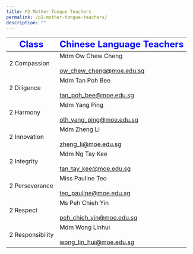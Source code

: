 ```yaml
---
title: P2 Mother Tongue Teachers
permalink: /p2-mother-tongue-teachers/
description: ""
---
```

|     <strong style="color: blue; font-size: 24px;">Class</strong>|<strong style="color: blue; font-size: 24px;">Chinese Language Teachers</strong>|
| -------------------------------- | ---------------------------------------------------- |
| 2 Compassion| Mdm Ow Chew Cheng<br><br><a href="mailto:ow_chew_cheng@moe.edu.sg">ow_chew_cheng@moe.edu.sg</a>|
| 2 Diligence| Mdm Tan Poh Bee<br><br><a href="mailto:tan_poh_bee@moe.edu.sg">tan_poh_bee@moe.edu.sg</a>|
| 2 Harmony | Mdm Yang Ping <br><br><a href="mailto:oth_yang_ping@moe.edu.sg">oth_yang_ping@moe.edu.sg</a>|
| 2 Innovation| Mdm Zheng Li<br><br><a href="mailto:zheng_li@moe.edu.sg">zheng_li@moe.edu.sg</a>|
| 2 Integrity| Mdm Ng Tay Kee<br><br><a href="mailto:tan_tay_kee@moe.edu.sg">tan_tay_kee@moe.edu.sg</a>|
| 2 Perseverance| Miss Pauline Teo <br><br><a href="mailto:teo_pauline@moe.edu.sg">teo_pauline@moe.edu.sg</a>|
| 2 Respect  | Ms Peh Chieh Yin<br><br><a href="mailto:peh_chieh_yin@moe.edu.sg">peh_chieh_yin@moe.edu.sg </a>|
| 2 Responsibility | Mdm Wong Linhui<br><br><a href="mailto:wong_lin_hui@moe.edu.sg">wong_lin_hui@moe.edu.sg</a>|
